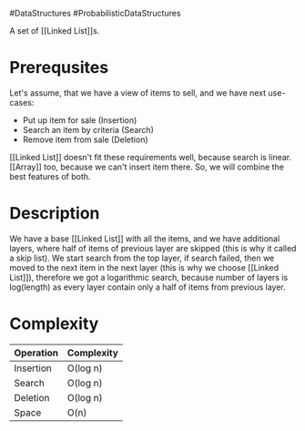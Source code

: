#DataStructures #ProbabilisticDataStructures 

A set of [[Linked List]]s.

# Prerequsites
Let's assume, that we have a view of items to sell, and we have next use-cases:
* Put up item for sale (Insertion)
* Search an item by criteria (Search)
* Remove item from sale (Deletion)

[[Linked List]] doesn't fit these requirements well, because search is linear. [[Array]] too, because we can't insert item there. So, we will combine the best features of both.

# Description
We have a base [[Linked List]] with all the items, and we have additional layers, where half of items of previous layer are skipped (this is why it called a skip list). We start search from the top layer, if search failed, then we moved to the next item in the next layer (this is why we choose [[Linked List]]), therefore we got a logarithmic search, because number of layers is log(length) as every layer contain only a half of items from previous layer.

# Complexity

| Operation | Complexity |
|-----------|------------|
| Insertion | O(log n)   |
| Search    | O(log n)   |
| Deletion  | O(log n)   |
| Space     | O(n)       |
